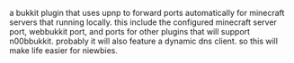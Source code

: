 a bukkit plugin that uses upnp to forward ports automatically for minecraft servers that running locally. this include the configured minecraft server port, webbukkit port, and ports for other plugins that will support n00bbukkit. probably it will also feature a dynamic dns client. so this will make life easier for niewbies.